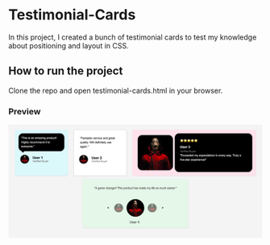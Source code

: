 # Testimonial-Cards
In this project, I created a bunch of testimonial cards to test my knowledge about positioning and layout in CSS.

## How to run the project
Clone the repo and open testimonial-cards.html in your browser.

### Preview
<img src="images/preview.png">

